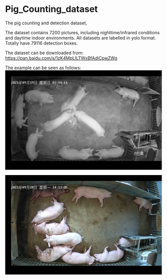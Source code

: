 # Pig_Counting_dataset
The pig counting and detection dataset,

The dataset contains 7200 pictures, including nighttime/infrared conditions and daytime indoor environments. All datasets are labelled in yolo format. Totally have 79116 detection boxes.

The dataset can be downloaded from: https://pan.baidu.com/s/1zK4MpLILTWxBfAdiCpwZWg

The example can be seen as follows:
![image](https://github.com/FishMaster93/Pig_Counting_dataset/blob/main/00000000.png) 

![image](https://github.com/FishMaster93/Pig_Counting_dataset/blob/main/00000017.png) 
